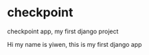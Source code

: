 # checkpoint
checkpoint app, my first django project

Hi my name is yiwen, this is my first django app
